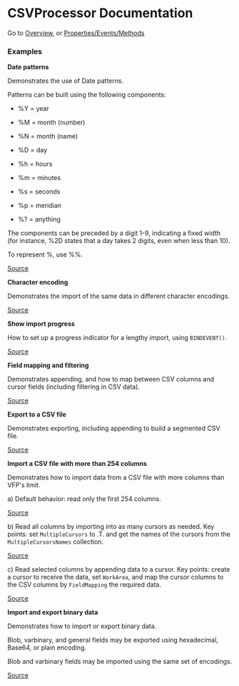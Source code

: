 # CSVProcessor Documentation

Go to [Overview](DOCUMENTATION.md "Overview"), or [Properties/Events/Methods](pem.md "PEM")

### Examples

**Date patterns**

Demonstrates the use of Date patterns.

Patterns can be built using the following components:

- %Y = year

- %M = month (number)

- %N = month (name)

- %D = day

- %h = hours

- %m = minutes

- %s = seconds

- %p = meridian

- %? = anything

The components can be preceded by a digit 1-9, indicating a fixed width (for instance, %2D states that a day takes 2 digits, even when less than 10).

To represent %, use %%.

[Source](examples/datepatterns.prg "Source")

**Character encoding**

Demonstrates the import of the same data in different character encodings.

[Source](examples/encodings.prg "Source")

**Show import progress**

How to set up a progress indicator for a lengthy import, using `BINDEVENT()`.

[Source](examples/showprogress.prg "Source")

**Field mapping and filtering**

Demonstrates appending, and how to map between CSV columns and cursor fields (including filtering in CSV data).

[Source](examples/fieldmapping.prg "Source")

**Export to a CSV file**

Demonstrates exporting, including appending to build a segmented CSV file.

[Source](examples/export.prg "Source")

**Import a CSV file with more than 254 columns**

Demonstrates how to import data from a CSV file with more columns than VFP's limit.

a) Default behavior: read only the first 254 columns.

[Source](examples/morethan254columns_first254.prg "Source")

b) Read all columns by importing into as many cursors as needed. Key points: set `MultipleCursors` to .T. and get the names of the cursors from the `MultipleCursorsNames` collection.

[Source](examples/morethan254columns_all.prg "Source")

c) Read selected columns by appending data to a cursor. Key points: create a cursor to receive the data, set `WorkArea`, and map the cursor columns to the CSV columns by `FieldMapping` the required data.

[Source](examples/morethan254columns_selected.prg "Source")

**Import and export binary data**

Demonstrates how to import or export binary data.

Blob, varbinary, and general fields may be exported using hexadecimal, Base64, or plain encoding.

Blob and varbinary fields may be imported using the same set of encodings.

[Source](examples/binarydata.prg "Source")

